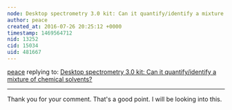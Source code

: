 ```yaml
---
node: Desktop spectrometry 3.0 kit: Can it quantify/identify a mixture of chemical solvents?
author: peace
created_at: 2016-07-26 20:25:12 +0000
timestamp: 1469564712
nid: 13252
cid: 15034
uid: 481667
---
```




[peace](../profile/peace) replying to: [Desktop spectrometry 3.0 kit: Can it quantify/identify a mixture of chemical solvents?](../notes/peace/07-01-2016/desktop-spectrometry-3-0-kit-can-it-quantify-identify-a-mixture-of-chemical-solvents)

----
Thank you for your comment.  That's a good point.  I will be looking into this.